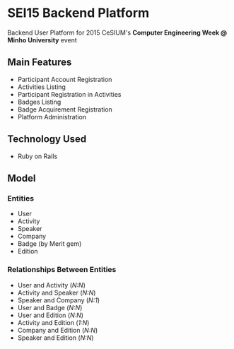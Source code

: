 SEI15 Backend Platform
======================

Backend User Platform for 2015 CeSIUM's **Computer Engineering Week @ Minho University** event

Main Features
-------------

+ Participant Account Registration
+ Activities Listing
+ Participant Registration in Activities
+ Badges Listing
+ Badge Acquirement Registration
+ Platform Administration

Technology Used
---------------

+ Ruby on Rails

Model
-----

### Entities

+ User
+ Activity
+ Speaker
+ Company
+ Badge (by Merit gem)
+ Edition

### Relationships Between Entities

+ User and Activity (*N:N*)
+ Activity and Speaker (*N:N*)
+ Speaker and Company (*N:1*)
+ User and Badge (*N:N*)
+ User and Edition (*N:N*)
+ Activity and Edition (*1:N*)
+ Company and Edition (*N:N*)
+ Speaker and Edition (*N:N*)
